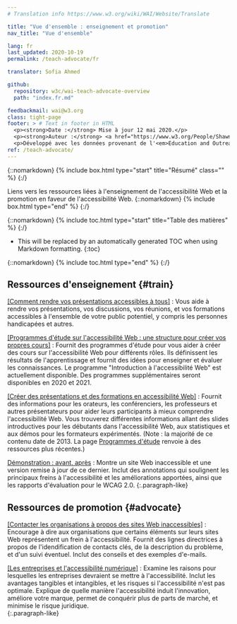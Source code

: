 ```yaml
---
# Translation info https://www.w3.org/wiki/WAI/Website/Translate

title: "Vue d'ensemble : enseignement et promotion"
nav_title: "Vue d'ensemble"

lang: fr
last_updated: 2020-10-19
permalink: /teach-advocate/fr

translator: Sofia Ahmed

github:
  repository: w3c/wai-teach-advocate-overview
  path: "index.fr.md"

feedbackmail: wai@w3.org
class: tight-page
footer: > # Text in footer in HTML
  <p><strong>Date :</strong> Mise à jour 12 mai 2020.</p>
  <p><strong>Auteur :</strong> <a href="https://www.w3.org/People/Shawn/">Shawn Lawton Henry</a>.</p>
  <p>Développé avec les données provenant de l'<em>Education and Outreach Working Groupw</em> (<a href="http://www.w3.org/WAI/EO/">EOWG</a>).</p>
ref: /teach-advocate/
---
```


{::nomarkdown}
{% include box.html type="start" title="Résumé" class="" %}
{:/}

Liens vers les ressources liées à l'enseignement de l'accessibilité Web et la promotion en faveur de l'accessibilité Web.
{::nomarkdown}
{% include box.html type="end" %}
{:/}

{::nomarkdown}
{% include toc.html type="start" title="Table des matières" %}
{:/}

- This will be replaced by an automatically generated TOC when using Markdown formatting.
{:toc}

{::nomarkdown}
{% include toc.html type="end" %}
{:/}

## Ressources d'enseignement {#train}

[[Comment rendre vos présentations accessibles à tous]](/teach-advocate/accessible-presentations/) 
: Vous aide à rendre vos présentations, vos discussions, vos réunions, et vos formations accessibles à l'ensemble de votre public potentiel, y compris les personnes handicapées et autres.

[[Programmes d'étude sur l'accessibilité Web : une structure pour créer vos propres cours]](/curricula/) 
: Fournit des programmes d'étude pour vous aider à créer des cours sur l'accessibilité Web pour différents rôles. Ils définissent les résultats de l'apprentissage et fournit des idées pour enseigner et évaluer les connaissances. Le programme "Introduction à l'accessibilité Web" est actuellement disponible. Des programmes supplémentaires seront disponibles en 2020 et 2021.

[[Créer des présentations et des formations en accessibilité Web]](/teach-advocate/accessibility-training/) 
: Fournit des informations pour les orateurs, les conférenciers, les professeurs et autres présentateurs pour aider leurs participants à mieux comprendre l'accessibilité Web. Vous trouverez différentes informations allant des slides introductives pour les débutants dans l'accessibilité Web, aux statistiques et aux démos pour les formateurs expérimentés. (Note : la majorité de ce contenu date de 2013. La page [Programmes d'étude](/curricula/) renvoie à des ressources plus récentes.)

[Démonstration : avant, après](https://www.w3.org/WAI/demos/bad/) 
: Montre un site Web inaccessible et une version remise à jour de ce dernier. Inclut des annotations qui soulignent les principaux freins à l'accessibilité et les améliorations apportées, ainsi que les rapports d'évaluation pour le WCAG 2.0.
{:.paragraph-like}

## Ressources de promotion {#advocate}

[[Contacter les organisations à propos des sites Web inaccessibles]](/teach-advocate/contact-inaccessible-websites/)
: Encourage à dire aux organisations que certains éléments sur leurs sites Web représentent un frein à l'accessibilité. Fournit des lignes directrices à propos de l'idendification de contacts clés, de la description du problème, et d'un suivi éventuel. Inclut des conseils et des exemples d'e-mails.

[[Les entreprises et l'accessibilité numérique]](/business-case/) 
: Examine les raisons pour lesquelles les entreprises devraient se mettre à l'accessibilité. Inclut les avantages tangibles et intangibles, et les risques si l'accessibilité n'est pas optimale. Explique de quelle manière l'accessibilité induit l'innovation, améliore votre marque, permet de conquérir plus de parts de marché, et minimise le risque juridique.  
{:.paragraph-like}
